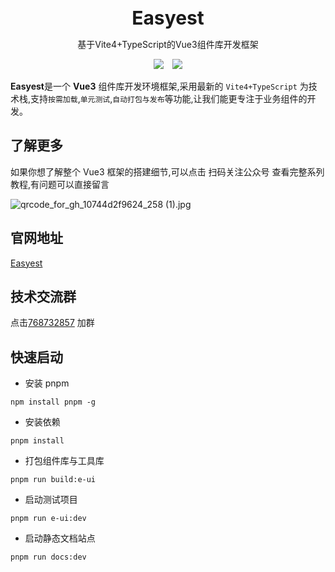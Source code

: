 <br />
<br />
<div style="text-align:center">
<b style="font-size:30px">Easyest</b>
<p>基于Vite4+TypeScript的Vue3组件库开发框架</p>
<img style="display:inline" src="https://img.shields.io/npm/v/kitty-ui" />

<img style="display:inline;margin-left:10px" src="https://img.shields.io/npm/dt/kitty-ui" />
</div>

**Easyest**是一个 **Vue3** 组件库开发环境框架,采用最新的 `Vite4+TypeScript` 为技术栈,支持`按需加载`,`单元测试`,`自动打包与发布`等功能,让我们能更专注于业务组件的开发。

## 了解更多

如果你想了解整个 Vue3 框架的搭建细节,可以点击 扫码关注公众号 查看完整系列教程,有问题可以直接留言

![qrcode_for_gh_10744d2f9624_258 (1).jpg](https://p6-juejin.byteimg.com/tos-cn-i-k3u1fbpfcp/0924c195c477419192fd8f1b395ebb76~tplv-k3u1fbpfcp-watermark.image?)

## 官网地址

[Easyest](https://e-uiui.github.io/e-ui/)

## 技术交流群

点击<a target="_blank" href="https://qm.qq.com/cgi-bin/qm/qr?k=crNHhLZYUpx3MHdlzD2r3NcE93WKt_w7&jump_from=webapi&authKey=4KF8ltIhPHIbXHudldjvq7Q/W6COfs+ycjKTRmIquQsJL0nCy+gU6CGb53mGpIMc">768732857</a> 加群

## 快速启动

- 安装 pnpm

```
npm install pnpm -g
```

- 安装依赖

```
pnpm install
```

- 打包组件库与工具库

```
pnpm run build:e-ui
```

- 启动测试项目

```
pnpm run e-ui:dev
```

- 启动静态文档站点

```
pnpm run docs:dev
```

